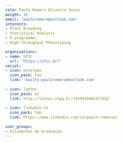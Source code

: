 ```yaml
---
role: Paulo Romero Oliveira Sousa
weight: 16
email: "pauloromero@outlook.com"
interests:
- Plant Breeding
- Statistical Analysis
- R programmer
- High-throughput Phenotyping

organizations:
- name: UFSC
  url: "https://ufsc.br/"
social:
- icon: envelope
  icon_pack: fas
  link: 'mailto:pauloromero@outlook.com'
  
- icon: lattes
  icon_pack: ai
  link: http://lattes.cnpq.br/1559810465472582
  
- icon: linkedin-in
  icon_pack: fab
  link: https://www.linkedin.com/in/paulo-romeroo/
 
user_groups:
- Estudantes de Graduação
---
```


